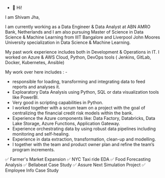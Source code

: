 - 👋 Hi! 

I am Shivam Jha,

I am currently working as a Data Engineer & Data Analyst at ABN AMRO Bank, Netherlands  and I am also pursuing Master of Science in Data Science & Machine Learning from IIIT Bangalore and Liverpool John Moores University specialization in Data Science & Machine Learning.

My past work experience includes both in Development & Operations in IT. I worked on Azure & AWS Cloud, Python, DevOps tools ( Jenkins, GitLab, Docker, Kubernetes, Ansible)

My work over here includes : -

- responsible for loading, transforming and integrating data to feed reports and analyses it.
- Exploaratory Data Analysis using Python, SQL or data visualization tools like PowerBI.
- Very good in scripting capabilities in Python.
- I worked together with a scrum team on a project with the goal of centralizing the financial credit risk models within the bank. 
- Experience the Azure components like: Data Factory, Databricks, Data Lake Storage, Azure Functions, Application Gateway.
- Experience orchestrating data by using robust data pipelines including monitoring and self-healing.
- Experience in data extraction, transformation, clean-up and modelling.
- I together with the team and product owner plan and refine the team’s program increments.

✅ Farmer's Market Expansion
✅ NYC Taxi ride EDA
✅ Food Forecasting Analysis
✅ Bellabeat Case Study
✅ Assure Next Simulation Project
✅ Employee Info Case Study




